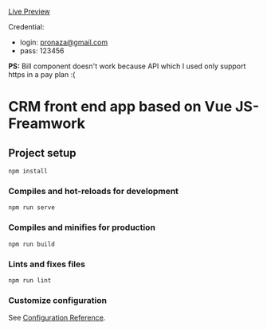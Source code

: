 [Live Preview](https://vue-fincrm-173a0.firebaseapp.com/)

Credential:
* login: pronaza@gmail.com
* pass: 123456

**PS:** Bill component doesn't work because API which I used only support https in a pay plan :(


# CRM front end app based on Vue JS-Freamwork 

## Project setup
```
npm install
```

### Compiles and hot-reloads for development
```
npm run serve
```

### Compiles and minifies for production
```
npm run build
```

### Lints and fixes files
```
npm run lint
```

### Customize configuration
See [Configuration Reference](https://cli.vuejs.org/config/).
